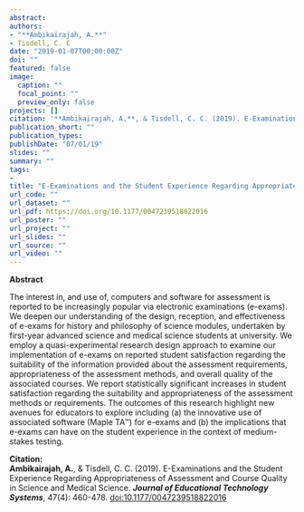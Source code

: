 ```yaml
---
abstract: 
authors:
- "**Ambikairajah, A.**"
- Tisdell, C. C
date: "2019-01-07T00:00:00Z"
doi: ""
featured: false
image:
  caption: ""
  focal_point: ""
  preview_only: false
projects: []
citation: '**Ambikairajah, A.**, & Tisdell, C. C. (2019). E-Examinations and the Student Experience Regarding Appropriateness of Assessment and Course Quality in Science and Medical Science. ***Journal of Educational Technology Systems***, 47(4): 460-478. [doi:10.1177/0047239518822016](https://doi.org/10.1177/0047239518822016)'
publication_short: ""
publication_types:
publishDate: "07/01/19"
slides: ""
summary: ""
tags:
- 
title: "E-Examinations and the Student Experience Regarding Appropriateness of Assessment and Course Quality in Science and Medical Science"
url_code: ""
url_dataset: ""
url_pdf: https://doi.org/10.1177/0047239518822016
url_poster: ""
url_project: ""
url_slides: ""
url_source: ""
url_video: ""
---
```

**Abstract**   

The interest in, and use of, computers and software for assessment is reported to be increasingly popular via electronic examinations (e-exams). We deepen our understanding of the design, reception, and effectiveness of e-exams for history and philosophy of science modules, undertaken by first-year advanced science and medical science students at university. We employ a quasi-experimental research design approach to examine our implementation of e-exams on reported student satisfaction regarding the suitability of the information provided about the assessment requirements, appropriateness of the assessment methods, and overall quality of the associated courses. We report statistically significant increases in student satisfaction regarding the suitability and appropriateness of the assessment methods or requirements. The outcomes of this research highlight new avenues for educators to explore including (a) the innovative use of associated software (Maple TA™) for e-exams and (b) the implications that e-exams can have on the student experience in the context of medium-stakes testing.    

**Citation:**    
**Ambikairajah, A.**, & Tisdell, C. C. (2019). E-Examinations and the Student Experience Regarding Appropriateness of Assessment and Course Quality in Science and Medical Science. ***Journal of Educational Technology Systems***, 47(4): 460-478. [doi:10.1177/0047239518822016](https://doi.org/10.1177/0047239518822016)